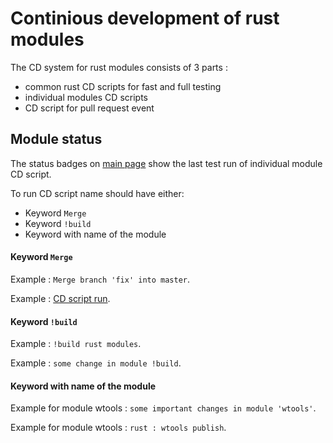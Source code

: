 # Continious development of rust modules

The CD system for rust modules consists of 3 parts :

- common rust CD scripts for fast and full testing
- individual modules CD scripts
- CD script for pull request event

## Module status

The status badges on [main page](../Readme.md#rust-tools) show the last test run of individual module CD script.

To run CD script name should have either:
- Keyword `Merge`
- Keyword `!build`
- Keyword with name of the module

#### Keyword `Merge`

Example : `Merge branch 'fix' into master`.

Example : [CD script run](https://github.com/Wandalen/wTools/actions/runs/2343552303).

#### Keyword `!build`

Example : `!build rust modules`.

Example : `some change in module !build`.

#### Keyword with name of the module

Example for module wtools : `some important changes in module 'wtools'`.

Example for module wtools : `rust : wtools publish`.
